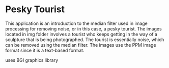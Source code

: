# Pesky Tourist

This application is an introduction to the median filter used in image processing for removing noise, or in this case, a pesky tourist. The images located in img folder involves a tourist who keeps getting in the way of a sculpture that is being photographed. The tourist is essentially noise, which can be removed using the median filter. The images use the PPM image format since it is a text-based format.

uses BGI graphics library 
